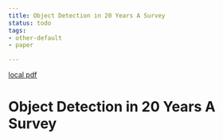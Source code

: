 ```yaml
---
title: Object Detection in 20 Years A Survey
status: todo
tags:
- other-default
- paper

---
```


[local pdf](../../../pdfs/Object%20Detection%20in%2020%20Years%20A%20Survey.pdf)

# Object Detection in 20 Years A Survey
